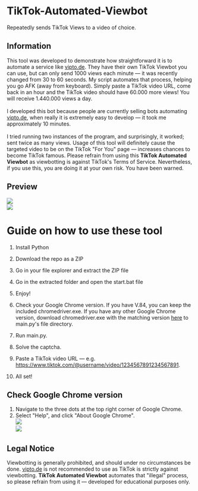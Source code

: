 # TikTok-Automated-Viewbot 
Repeatedly sends TikTok Views to a video of choice.
 
## Information
This tool was developed to demonstrate how straightforward it is to automate a service like [vipto.de](https://vipto.de/). They have their own TikTok Viewbot you can use, but can only send 1000 views each minute — it was recently changed from 30 to 60 seconds. My script automates that process, helping you go AFK (away from keyboard). Simply paste a TikTok video URL, come back in an hour and the TikTok video should have 60.000 more views! You will receive 1.440.000 views a day.<br><br> 
I developed this bot because people are currently selling bots automating [vipto.de](https://vipto.de/), when really it is extremely easy to develop — it took me approximately 10 minutes.<br><br>
I tried running two instances of the program, and surprisingly, it worked; sent twice as many views. Usage of this tool will definitely cause the targeted video to be on the TikTok "For You" page — increases chances to become TikTok famous. Please refrain from using this **TikTok Automated Viewbot** as viewbotting is against TikTok's Terms of Service. Nevertheless, if you use this, you are doing it at your own risk. You have been warned.
 
## Preview 
![](https://i.imgur.com/BQdDgDs.png)<br> 
![](https://i.imgur.com/uNN4beu.png) 
 
# Guide on how to use these tool

1. Install Python 

2. Download the repo as a ZIP

3. Go in your file explorer and extract the ZIP file 

4. Go in the extracted folder and open the start.bat file
 
5. Enjoy! 
  
1. Check your Google Chrome version. If you have V.84, you can keep the included chromedriver.exe. If you have any other Google Chrome version, download chromedriver.exe with the matching version [here](https://chromedriver.chromium.org/downloads) to main.py's file directory. 
2. Run main.py.  
3. Solve the captcha.  
4. Paste a TikTok video URL — e.g. https://www.tiktok.com/@username/video/1234567891234567891.  
5. All set!
 
## Check Google Chrome version 
1. Navigate to the three dots at the top right corner of Google Chrome.
2. Select "Help", and click "About Google Chrome".<br>
![](https://i.imgur.com/PiL1MEy.png)<br>
![](https://i.imgur.com/aluXidt.png)

## Legal Notice 
Viewbotting is generally prohibited, and should under no circumstances be done. [vipto.de](https://vipto.de/) is not recommended to use as TikTok is strictly against viewbotting. **TikTok Automated Viewbot** automates that "illegal" process, so please refrain from using it — developed for educational purposes only.